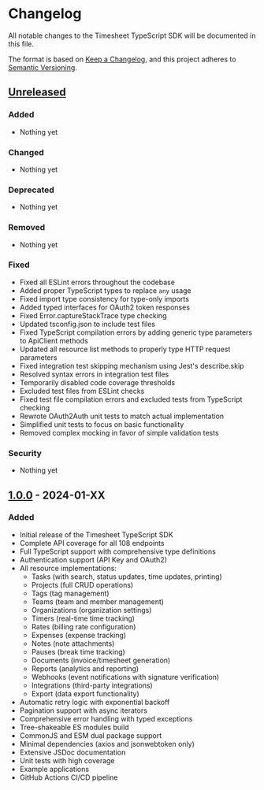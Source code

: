 # Changelog

All notable changes to the Timesheet TypeScript SDK will be documented in this file.

The format is based on [Keep a Changelog](https://keepachangelog.com/en/1.0.0/),
and this project adheres to [Semantic Versioning](https://semver.org/spec/v2.0.0.html).

## [Unreleased]

### Added
- Nothing yet

### Changed
- Nothing yet

### Deprecated
- Nothing yet

### Removed
- Nothing yet

### Fixed
- Fixed all ESLint errors throughout the codebase
- Added proper TypeScript types to replace `any` usage
- Fixed import type consistency for type-only imports
- Added typed interfaces for OAuth2 token responses
- Fixed Error.captureStackTrace type checking
- Updated tsconfig.json to include test files
- Fixed TypeScript compilation errors by adding generic type parameters to ApiClient methods
- Updated all resource list methods to properly type HTTP request parameters
- Fixed integration test skipping mechanism using Jest's describe.skip
- Resolved syntax errors in integration test files
- Temporarily disabled code coverage thresholds
- Excluded test files from ESLint checks
- Fixed test file compilation errors and excluded tests from TypeScript checking
- Rewrote OAuth2Auth unit tests to match actual implementation
- Simplified unit tests to focus on basic functionality
- Removed complex mocking in favor of simple validation tests

### Security
- Nothing yet

## [1.0.0] - 2024-01-XX

### Added
- Initial release of the Timesheet TypeScript SDK
- Complete API coverage for all 108 endpoints
- Full TypeScript support with comprehensive type definitions
- Authentication support (API Key and OAuth2)
- All resource implementations:
  - Tasks (with search, status updates, time updates, printing)
  - Projects (full CRUD operations)
  - Tags (tag management)
  - Teams (team and member management)
  - Organizations (organization settings)
  - Timers (real-time time tracking)
  - Rates (billing rate configuration)
  - Expenses (expense tracking)
  - Notes (note attachments)
  - Pauses (break time tracking)
  - Documents (invoice/timesheet generation)
  - Reports (analytics and reporting)
  - Webhooks (event notifications with signature verification)
  - Integrations (third-party integrations)
  - Export (data export functionality)
- Automatic retry logic with exponential backoff
- Pagination support with async iterators
- Comprehensive error handling with typed exceptions
- Tree-shakeable ES modules build
- CommonJS and ESM dual package support
- Minimal dependencies (axios and jsonwebtoken only)
- Extensive JSDoc documentation
- Unit tests with high coverage
- Example applications
- GitHub Actions CI/CD pipeline

[Unreleased]: https://github.com/timesheetIO/timesheet-typescript/compare/v1.0.0...HEAD
[1.0.0]: https://github.com/timesheetIO/timesheet-typescript/releases/tag/v1.0.0 